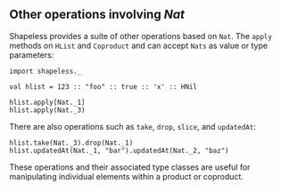 ## Other operations involving *Nat*

Shapeless provides a suite of other operations based on `Nat`.
The `apply` methods on `HList` and `Coproduct`
and can accept `Nats` as value or type parameters:

```tut:book:silent
import shapeless._

val hlist = 123 :: "foo" :: true :: 'x' :: HNil
```

```tut:book
hlist.apply[Nat._1]
hlist.apply(Nat._3)
```

There are also operations such as
`take`, `drop`, `slice`, and `updatedAt`:

```tut:book
hlist.take(Nat._3).drop(Nat._1)
hlist.updatedAt(Nat._1, "bar").updatedAt(Nat._2, "baz")
```

These operations and their associated type classes
are useful for manipulating
individual elements within a product or coproduct.
